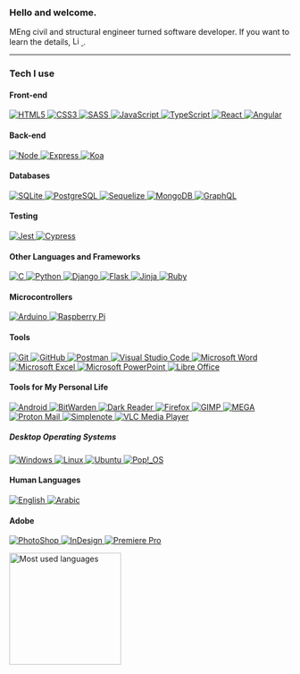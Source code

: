 ### Hello and welcome.

MEng civil and structural engineer turned software developer. If you want to learn the details, <a
  href='https://www.linkedin.com/in/omarzubaidi'>
  <img
    height='15px'
    alt='LinkedIn'
    src='https://img.shields.io/static/v1?logo=LinkedIn&label=%20&message=LinkedIn&color=black&logoColor=0A66C2'
  />
</a>.

---

### Tech I use

#### Front-end

<a href='https://html.com/html5/'>
  <img
    alt='HTML5'
    src='https://img.shields.io/static/v1?logo=HTML5&label=%20&message=HTML%205&color=black'
  />
</a>
<a href='https://css3.com/'>
  <img
    alt='CSS3'
    src='https://img.shields.io/static/v1?logo=CSS3&label=%20&message=CSS%203&color=black&logoColor=1572B6'
  />
</a>
<a href='https://sass-lang.com/'>
  <img
    alt='SASS'
    src='https://img.shields.io/static/v1?logo=SASS&label=%20&message=SASS&color=black'
  />
</a>
<a href='https://www.javascript.com/'>
  <img
    alt='JavaScript'
    src='https://img.shields.io/static/v1?logo=JavaScript&label=%20&message=JavaScript&color=black'
  />
</a>
<a href='https://www.typescriptlang.org/'>
  <img
    alt='TypeScript'
    src='https://img.shields.io/static/v1?logo=TypeScript&label=%20&message=TypeScript&color=black'
  />
</a>
<a href='https://reactjs.org/'>
  <img
    alt='React'
    src='https://img.shields.io/static/v1?logo=React&label=%20&message=React&color=black'
  />
</a>
<a href='https://angular.io/'>
  <img
    alt='Angular'
    src='https://img.shields.io/static/v1?logo=Angular&label=%20&message=Angular&color=black&logoColor=DD0031'
  />
</a>

#### Back-end

<a href='https://nodejs.org/'>
  <img
    alt='Node'
    src='https://img.shields.io/static/v1?logo=Node.JS&label=%20&message=Node&color=black'
  />
</a>
<a href='http://expressjs.com/'>
  <img
    alt='Express'
    src='https://img.shields.io/static/v1?logo=Express&label=%20&message=Express&color=black'
  />
</a>
<a href='https://koajs.com/'>
  <img
    alt='Koa'
    src='https://img.shields.io/static/v1?logo=Koa&label=%20&message=Koa&color=black'
  />
</a>

#### Databases

<a href='https://sqlite.org/index.html'>
  <img
    alt='SQLite'
    src='https://img.shields.io/static/v1?logo=SQLite&label=%20&message=SQLite&color=black&logoColor=003B57'
  />
</a>
<a href='https://www.postgresql.org/'>
  <img
    alt='PostgreSQL'
    src='https://img.shields.io/static/v1?logo=PostgreSQL&label=%20&message=PostgreSQL&color=black'
  />
</a>
<a href='https://sequelize.org/'>
  <img
    alt='Sequelize'
    src='https://img.shields.io/static/v1?logo=Sequelize&label=%20&message=Sequelize&color=black'
  />
</a>
<a href='https://www.mongodb.com/'>
  <img
    alt='MongoDB'
    src='https://img.shields.io/static/v1?logo=MongoDB&label=%20&message=MongoDB%20%28%26%20Mongoose%29&color=black'
  />
</a>
<a href='https://graphql.org/'>
  <img
    alt='GraphQL'
    src='https://img.shields.io/static/v1?logo=GraphQL&label=%20&message=GraphQL&color=black&logoColor=E10098'
  />
</a>

#### Testing

<a href='https://jestjs.io/'>
  <img
    alt='Jest'
    src='https://img.shields.io/static/v1?logo=Jest&label=%20&message=Jest&color=black&logoColor=C21325'
  />
</a>
<a href='https://www.cypress.io/'>
  <img
    alt='Cypress'
    src='https://img.shields.io/static/v1?logo=Cypress&label=%20&message=Cypress&color=black'
  />
</a>

#### Other Languages and Frameworks

<a href='https://www.iso.org/standard/74528.html'>
  <img
    alt='C'
    src='https://img.shields.io/static/v1?logo=C&label=%20&message=C&color=black'
  />
</a>
<a href='https://www.python.org/'>
  <img
    alt='Python'
    src='https://img.shields.io/static/v1?logo=Python&label=%20&message=Python&color=black'
  />
</a>
<a href='https://www.djangoproject.com/'>
  <img
    alt='Django'
    src='https://img.shields.io/static/v1?logo=Django&label=%20&message=Django&color=black&logoColor=092E20'
  />
</a>
<a href='https://flask.palletsprojects.com/'>
  <img
    alt='Flask'
    src='https://img.shields.io/static/v1?logo=Flask&label=%20&message=Flask&color=black'
  />
</a>
<a href='https://jinja.palletsprojects.com/'>
  <img
    alt='Jinja'
    src='https://img.shields.io/static/v1?logo=Jinja&label=%20&message=Jinja&color=black&logoColor=B41717'
  />
</a>
<a href='https://www.ruby-lang.org/'>
  <img
    alt='Ruby'
    src='https://img.shields.io/static/v1?logo=Ruby&label=%20&message=Ruby&color=black&logoColor=CC342D'
  />
</a>

#### Microcontrollers

<a href='https://www.arduino.cc/'>
  <img
    alt='Arduino'
    src='https://img.shields.io/static/v1?logo=arduino&label=%20&message=Arduino&color=black'
  />
</a>
<a href='https://www.raspberrypi.org/'>
  <img
    alt='Raspberry Pi'
    src='https://img.shields.io/static/v1?logo=raspberrypi&label=%20&message=Raspberry%20Pi&color=black&logoColor=A22846'
  />
</a>

#### Tools

<a href='https://git-scm.com/'>
  <img
    alt='Git'
    src='https://img.shields.io/static/v1?logo=Git&label=%20&message=Git&color=black'
  />
</a>
<a href='https://github.com/'>
  <img
    alt='GitHub'
    src='https://img.shields.io/static/v1?logo=GitHub&label=%20&message=GitHub&color=black'
  />
</a>
<a href='https://www.postman.com/'>
  <img
    alt='Postman'
    src='https://img.shields.io/static/v1?logo=Postman&label=%20&message=Postman&color=black'
  />
</a>
<a href='https://code.visualstudio.com/'>
  <img
    alt='Visual Studio Code'
    src='https://img.shields.io/static/v1?logo=VisualStudioCode&label=%20&message=Visual%20Studio%20Code&color=black&logoColor=007ACC'
  />
</a>
<a href='https://www.microsoft.com/en-gb/microsoft-365/microsoft-office'>
  <img
    alt='Microsoft Word'
    src='https://img.shields.io/static/v1?logo=MicrosoftWord&label=%20&message=Microsoft%20Word&color=black&logoColor=2B579A'
  />
</a>
<a href='https://www.microsoft.com/en-gb/microsoft-365/microsoft-office'>
  <img
    alt='Microsoft Excel'
    src='https://img.shields.io/static/v1?logo=MicrosoftExcel&label=%20&message=Microsoft%20Excel&color=black&logoColor=217346'
  />
</a>
<a href='https://www.microsoft.com/en-gb/microsoft-365/microsoft-office'>
  <img
    alt='Microsoft PowerPoint'
    src='https://img.shields.io/static/v1?logo=MicrosoftPowerPoint&label=%20&message=Microsoft%20PowerPoint&color=black&logoColor=B7472A'
  />
</a>
<a href='https://www.libreoffice.org/'>
  <img
    alt='Libre Office'
    src='https://img.shields.io/static/v1?logo=LibreOffice&label=%20&message=Libre%20Office&color=black&logoColor=18A303'
  />
</a>

#### Tools for My Personal Life

<a href='https://www.android.com/'>
  <img
    alt='Android'
    src='https://img.shields.io/static/v1?logo=Android&label=%20&message=Android&color=black'
  />
</a>
<a href='https://bitwarden.com/'>
  <img
    alt='BitWarden'
    src='https://img.shields.io/static/v1?logo=BitWarden&label=%20&message=BitWarden&color=black&logoColor=175DDC'
  />
</a>
<a href='https://darkreader.org/'>
  <img
    alt='Dark Reader'
    src='https://img.shields.io/static/v1?logo=DarkReader&label=%20&message=Dark%20Reader&color=black'
  />
</a>
<a href='https://www.mozilla.org/en-US/firefox/new/'>
  <img
    alt='Firefox'
    src='https://img.shields.io/static/v1?logo=Firefox&label=%20&message=Firefox&color=black'
  />
</a>
<a href='https://www.gimp.org/'>
  <img
    alt='GIMP'
    src='https://img.shields.io/static/v1?logo=GIMP&label=%20&message=GIMP&color=black&logoColor=5C5543'
  />
</a>
<a href='https://mega.io/'>
  <img
    alt='MEGA'
    src='https://img.shields.io/static/v1?logo=MEGA&label=%20&message=MEGA&color=black&logoColor=D9272E'
  />
</a>
<a href='https://protonmail.com/'>
  <img
    alt='Proton Mail'
    src='https://img.shields.io/static/v1?logo=ProtonMail&label=%20&message=Proton%20Mail&color=black'
  />
</a>
<a href='https://simplenote.com/'>
  <img
    alt='Simplenote'
    src='https://img.shields.io/static/v1?logo=Simplenote&label=%20&message=Simplenote&color=black&logoColor=3361CC'
  />
</a>
<a href='https://www.videolan.org/vlc/'>
  <img
    alt='VLC Media Player'
    src='https://img.shields.io/static/v1?logo=VLCMediaPlayer&label=%20&message=VLC%20Media%20Player&color=black'
  />
</a>

##### Desktop Operating Systems

<a href='https://www.microsoft.com/en-us/windows'>
  <img
    alt='Windows'
    src='https://img.shields.io/static/v1?logo=Windows&label=%20&message=Windows&color=black&logoColor=5E5E5E'
  />
</a>
<a href='https://www.linux.org/'>
  <img
    alt='Linux'
    src='https://img.shields.io/static/v1?logo=Linux&label=%20&message=Linux&color=black'
  />
</a>
<a href='https://ubuntu.com/'>
  <img
    alt='Ubuntu'
    src='https://img.shields.io/static/v1?logo=Ubuntu&label=%20&message=Ubuntu&color=black&logoColor=B7472A'
  />
</a>
<a href='https://pop.system76.com/'>
  <img
    alt='Pop!_OS'
    src='https://img.shields.io/static/v1?logo=Pop!_OS&label=%20&message=Pop!_OS&color=black'
  />
</a>

#### Human Languages

<a href='https://github.com/OmarZubaidi'>
  <img
    alt='English'
    src='https://img.shields.io/badge/%20-English-black'
  />
</a>
<a href='https://github.com/OmarZubaidi'>
  <img
    alt='Arabic'
    src='https://img.shields.io/badge/%20-Arabic-black'
  />
</a>

#### Adobe

<a href='https://www.adobe.com/products/photoshop.html'>
  <img
    alt='PhotoShop'
    src='https://img.shields.io/static/v1?logo=AdobePhotoShop&label=%20&message=PhotoShop&color=black'
  />
</a>
<a href='https://www.adobe.com/products/indesign.html'>
  <img
    alt='InDesign'
    src='https://img.shields.io/static/v1?logo=AdobeInDesign&label=%20&message=InDesign&color=black'
  />
</a>
<a href='https://www.adobe.com/products/premiere.html'>
  <img
    alt='Premiere Pro'
    src='https://img.shields.io/static/v1?logo=AdobePremierePro&label=%20&message=Premiere%20Pro&color=black'
  />
</a>


<img
  src='https://github-readme-stats.vercel.app/api/top-langs/?username=OmarZubaidi&layout=compact&theme=dark'
  alt='Most used languages'
  height='200px'
/>
